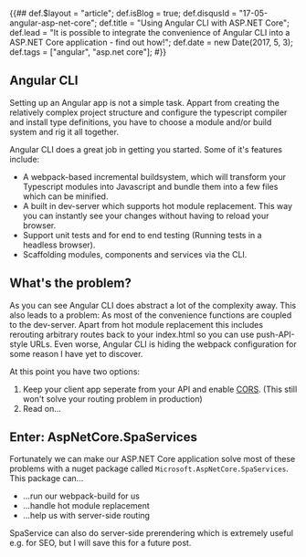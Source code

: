 {{##
    def.$layout = "article";
    def.isBlog = true;
    def.disqusId = "17-05-angular-asp-net-core";
    def.title = "Using Angular CLI with ASP.NET Core";
    def.lead = "It is possible to integrate the convenience of Angular CLI into a ASP.NET Core application - find out how!";
    def.date = new Date(2017, 5, 3);
    def.tags = ["angular", "asp.net core"];
#}}

## Angular CLI

Setting up an Angular app is not a simple task. Appart from creating the relatively complex project structure and configure the typescript compiler and install type definitions, you have to choose a module and/or build system and rig it all together. 

Angular CLI does a great job in getting you started. Some of it's features include:

* A webpack-based incremental buildsystem, which will transform your Typescript modules into Javascript and bundle them into a few files which can be minified.
* A built in dev-server which supports hot module replacement. This way you can instantly see your changes without having to reload your browser.
* Support unit tests and for end to end testing (Running tests in a headless browser).
* Scaffolding modules, components and services via the CLI.

## What's the problem?

As you can see Angular CLI does abstract a lot of the complexity away. This also leads to a problem:
As most of the convenience functions are coupled to the dev-server. Apart from hot module replacement this includes rerouting arbitrary routes back to your index.html so you can use push-API-style URLs. Even worse, Angular CLI is hiding the webpack configuration for some reason I have yet to discover. 

At this point you have two options:
1. Keep your client app seperate from your API and enable [CORS](https://developer.mozilla.org/en-US/docs/Web/HTTP/Access_control_CORS). (This still won't solve your routing problem in production) 
2. Read on...

## Enter: AspNetCore.SpaServices

Fortunately we can make our ASP.NET Core application solve most of these problems with a nuget package called `Microsoft.AspNetCore.SpaServices`. This package can...
 * ...run our webpack-build for us
 * ...handle hot module replacement
 * ...help us with server-side routing

SpaService can also do server-side prerendering which is extremely useful e.g. for SEO, but I will save this for a future post.